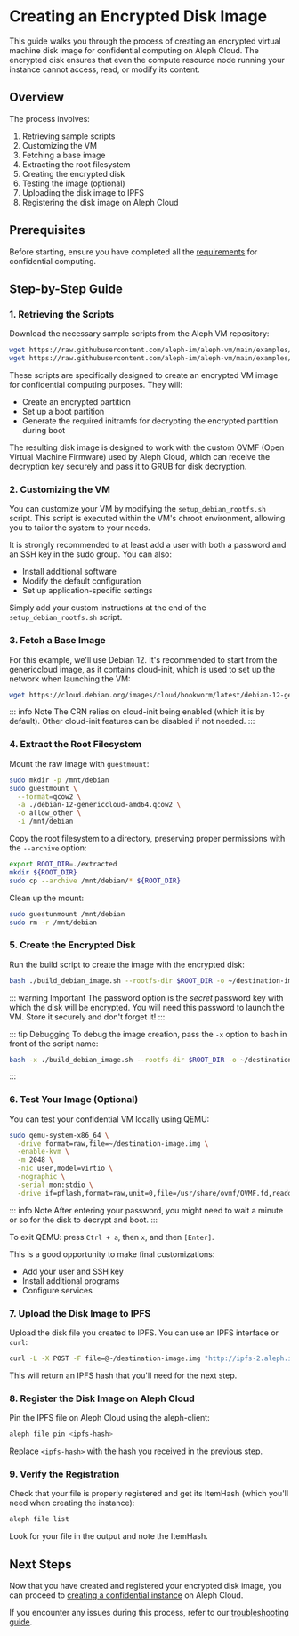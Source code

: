 # Creating an Encrypted Disk Image

This guide walks you through the process of creating an encrypted virtual machine disk image for confidential computing on Aleph Cloud. The encrypted disk ensures that even the compute resource node running your instance cannot access, read, or modify its content.

## Overview

The process involves:
1. Retrieving sample scripts
2. Customizing the VM
3. Fetching a base image
4. Extracting the root filesystem
5. Creating the encrypted disk
6. Testing the image (optional)
7. Uploading the disk image to IPFS
8. Registering the disk image on Aleph Cloud

## Prerequisites

Before starting, ensure you have completed all the [requirements](/devhub/computing/confidential/requirements) for confidential computing.

## Step-by-Step Guide

### 1. Retrieving the Scripts

Download the necessary sample scripts from the Aleph VM repository:

```bash
wget https://raw.githubusercontent.com/aleph-im/aleph-vm/main/examples/example_confidential_image/build_debian_image.sh
wget https://raw.githubusercontent.com/aleph-im/aleph-vm/main/examples/example_confidential_image/setup_debian_rootfs.sh
```

These scripts are specifically designed to create an encrypted VM image for confidential computing purposes. They will:

- Create an encrypted partition
- Set up a boot partition
- Generate the required initramfs for decrypting the encrypted partition during boot

The resulting disk image is designed to work with the custom OVMF (Open Virtual Machine Firmware) used by Aleph Cloud, which can receive the decryption key securely and pass it to GRUB for disk decryption.

### 2. Customizing the VM

You can customize your VM by modifying the `setup_debian_rootfs.sh` script. This script is executed within the VM's chroot environment, allowing you to tailor the system to your needs.

It is strongly recommended to at least add a user with both a password and an SSH key in the sudo group. You can also:

- Install additional software
- Modify the default configuration
- Set up application-specific settings

Simply add your custom instructions at the end of the `setup_debian_rootfs.sh` script.

### 3. Fetch a Base Image

For this example, we'll use Debian 12. It's recommended to start from the genericcloud image, as it contains cloud-init, which is used to set up the network when launching the VM:

```bash
wget https://cloud.debian.org/images/cloud/bookworm/latest/debian-12-genericcloud-amd64.qcow2
```

::: info Note
The CRN relies on cloud-init being enabled (which it is by default). Other cloud-init features can be disabled if not needed.
:::

### 4. Extract the Root Filesystem

Mount the raw image with `guestmount`:

```bash
sudo mkdir -p /mnt/debian
sudo guestmount \
  --format=qcow2 \
  -a ./debian-12-genericcloud-amd64.qcow2 \
  -o allow_other \
  -i /mnt/debian
```

Copy the root filesystem to a directory, preserving proper permissions with the `--archive` option:

```bash
export ROOT_DIR=./extracted
mkdir ${ROOT_DIR}
sudo cp --archive /mnt/debian/* ${ROOT_DIR}
```

Clean up the mount:

```bash
sudo guestunmount /mnt/debian
sudo rm -r /mnt/debian
```

### 5. Create the Encrypted Disk

Run the build script to create the image with the encrypted disk:

```bash
bash ./build_debian_image.sh --rootfs-dir $ROOT_DIR -o ~/destination-image.img --password your-secure-password
```

::: warning Important
The password option is the *secret* password key with which the disk will be encrypted. You will need this password to launch the VM. Store it securely and don't forget it!
:::

::: tip Debugging
To debug the image creation, pass the `-x` option to bash in front of the script name:
```bash
bash -x ./build_debian_image.sh --rootfs-dir $ROOT_DIR -o ~/destination-image.img --password your-secure-password
```
:::

### 6. Test Your Image (Optional)

You can test your confidential VM locally using QEMU:

```bash
sudo qemu-system-x86_64 \
  -drive format=raw,file=~/destination-image.img \
  -enable-kvm \
  -m 2048 \
  -nic user,model=virtio \
  -nographic \
  -serial mon:stdio \
  -drive if=pflash,format=raw,unit=0,file=/usr/share/ovmf/OVMF.fd,readonly=on
```

::: info Note
After entering your password, you might need to wait a minute or so for the disk to decrypt and boot.
:::

To exit QEMU: press `Ctrl + a`, then `x`, and then `[Enter]`.

This is a good opportunity to make final customizations:
- Add your user and SSH key
- Install additional programs
- Configure services

### 7. Upload the Disk Image to IPFS

Upload the disk file you created to IPFS. You can use an IPFS interface or `curl`:

```bash
curl -L -X POST -F file=@~/destination-image.img "http://ipfs-2.aleph.im/api/v0/add"
```

This will return an IPFS hash that you'll need for the next step.

### 8. Register the Disk Image on Aleph Cloud

Pin the IPFS file on Aleph Cloud using the aleph-client:

```bash
aleph file pin <ipfs-hash>
```

Replace `<ipfs-hash>` with the hash you received in the previous step.

### 9. Verify the Registration

Check that your file is properly registered and get its ItemHash (which you'll need when creating the instance):

```bash
aleph file list
```

Look for your file in the output and note the ItemHash.

## Next Steps

Now that you have created and registered your encrypted disk image, you can proceed to [creating a confidential instance](/devhub/computing/confidential/instance) on Aleph Cloud.

If you encounter any issues during this process, refer to our [troubleshooting guide](/devhub/computing/confidential/troubleshooting).
